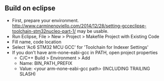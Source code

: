 ## Build on eclipse

* First, prepare your environment. http://www.carminenoviello.com/2014/12/28/setting-gcceclipse-toolchain-stm32nucleo-part-1/ may be usable.
* Run Eclipse, File > New > Project > Makefile Project with Existing Code
* Fill name, code location
* Select 'Ac6 STM32 MCU GCC' for 'Toolchain for Indexer Settings'
* If you don't have arm-none-eabi-gcc in PATH, open project properties
  * C/C++ Build > Environment > Add
  * Name: BIN_PATH_PREFIX
  * Value: \<your arm-none-eabi-gcc path\> (INCLUDING TRAILING SLASH)
